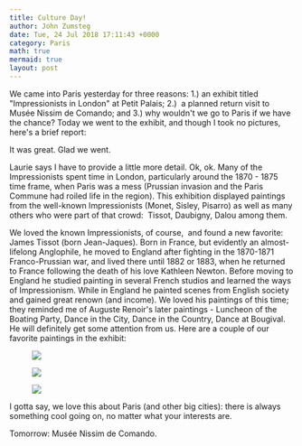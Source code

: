 ```yaml
---
title: Culture Day!
author: John Zumsteg
date: Tue, 24 Jul 2018 17:11:43 +0000
category: Paris
math: true
mermaid: true
layout: post
---
```

We came into Paris yesterday for three reasons: 1.) an exhibit titled "Impressionists in London" at Petit Palais; 2.)  a planned return visit to Musée Nissim de Comando; and 3.) why wouldn't we go to Paris if we have the chance? Today we went to the exhibit, and though I took no pictures, here's a brief report:

It was great. Glad we went.

Laurie says I have to provide a little more detail. Ok, ok. Many of the Impressionists spent time in London, particularly around the 1870 - 1875 time frame, when Paris was a mess (Prussian invasion and the Paris Commune had roiled life in the region). This exhibition displayed paintings from the well-known Impressionists (Monet, Sisley, Pisarro) as well as many others who were part of that crowd:  Tissot, Daubigny, Dalou among them.

We loved the known Impressionists, of course,  and found a new favorite: James Tissot (born Jean-Jaques). Born in France, but evidently an almost-lifelong Anglophile, he moved to England after fighting in the 1870-1871 Franco-Prussian war, and lived there until 1882 or 1883, when he returned to France following the death of his love Kathleen Newton. Before moving to England he studied painting in several French studios and learned the ways of Impressionism. While in England he painted scenes from English society and gained great renown (and income). We loved his paintings of this time; they reminded me of Auguste Renoir's later paintings - Luncheon of the Boating Party, Dance in the City, Dance in the Country, Dance at Bougival. He will definitely get some attention from us. Here are a couple of our favorite paintings in the exhibit:

<figure class = "landscape">
	<img src="{{""https://upload.wikimedia.org/wikipedia/commons/thumb/b/be/James_Tissot_-_Too_Early.jpg/800px-James_Tissot_-_Too_Early.jpg"}}">
	<figcaption></figcaption>
</figure>

<figure class = "landscape">
	<img src="{{"https://upload.wikimedia.org/wikipedia/commons/thumb/e/ec/James_Tissot_-_The_Thames.jpg/2560px-James_Tissot_-_The_Thames.jpg"}}">
	<figcaption></figcaption>
</figure>

<figure class = "landscape">
	<img src="{{"https://upload.wikimedia.org/wikipedia/commons/3/34/Ballonshipboard_jamestissot_1874.jpg"}}">
	<figcaption></figcaption>
</figure>

I gotta say, we love this about Paris (and other big cities): there is always something cool going on, no matter what your interests are.

Tomorrow: Musée Nissim de Comando.

 

